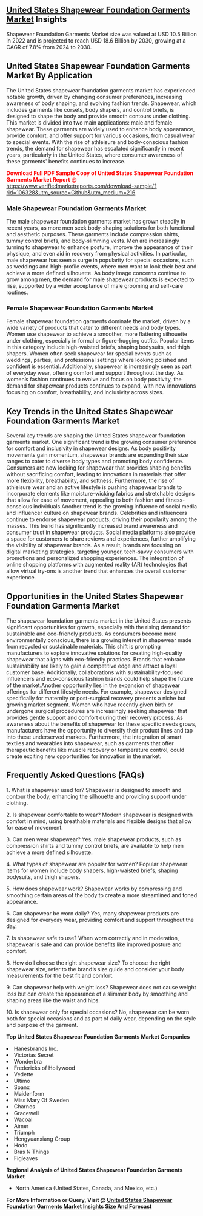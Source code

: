 <h2><a href="https://www.verifiedmarketreports.com/download-sample/?rid=106328&amp;utm_source=Github&amp;utm_medium=216" target="_blank">United States Shapewear Foundation Garments Market</a> Insights</h2><p>Shapewear Foundation Garments Market size was valued at USD 10.5 Billion in 2022 and is projected to reach USD 18.6 Billion by 2030, growing at a CAGR of 7.8% from 2024 to 2030.</p><p><h2>United States Shapewear Foundation Garments Market By Application</h2>The United States shapewear foundation garments market has experienced notable growth, driven by changing consumer preferences, increasing awareness of body shaping, and evolving fashion trends. Shapewear, which includes garments like corsets, body shapers, and control briefs, is designed to shape the body and provide smooth contours under clothing. This market is divided into two main applications: male and female shapewear. These garments are widely used to enhance body appearance, provide comfort, and offer support for various occasions, from casual wear to special events. With the rise of athleisure and body-conscious fashion trends, the demand for shapewear has escalated significantly in recent years, particularly in the United States, where consumer awareness of these garments' benefits continues to increase.<p><span class=""><span style="color: #ff0000;"><strong>Download Full PDF Sample Copy of United States Shapewear Foundation Garments Market Report</strong> @ </span><a href="https://www.verifiedmarketreports.com/download-sample/?rid=106328&amp;utm_source=Github&amp;utm_medium=216" target="_blank">https://www.verifiedmarketreports.com/download-sample/?rid=106328&amp;utm_source=Github&amp;utm_medium=216</a></span></p><h3>Male Shapewear Foundation Garments Market</h3>The male shapewear foundation garments market has grown steadily in recent years, as more men seek body-shaping solutions for both functional and aesthetic purposes. These garments include compression shirts, tummy control briefs, and body-slimming vests. Men are increasingly turning to shapewear to enhance posture, improve the appearance of their physique, and even aid in recovery from physical activities. In particular, male shapewear has seen a surge in popularity for special occasions, such as weddings and high-profile events, where men want to look their best and achieve a more defined silhouette. As body image concerns continue to grow among men, the demand for male shapewear products is expected to rise, supported by a wider acceptance of male grooming and self-care routines.<h3>Female Shapewear Foundation Garments Market</h3>Female shapewear foundation garments dominate the market, driven by a wide variety of products that cater to different needs and body types. Women use shapewear to achieve a smoother, more flattering silhouette under clothing, especially in formal or figure-hugging outfits. Popular items in this category include high-waisted briefs, shaping bodysuits, and thigh shapers. Women often seek shapewear for special events such as weddings, parties, and professional settings where looking polished and confident is essential. Additionally, shapewear is increasingly seen as part of everyday wear, offering comfort and support throughout the day. As women’s fashion continues to evolve and focus on body positivity, the demand for shapewear products continues to expand, with new innovations focusing on comfort, breathability, and inclusivity across sizes.<h2>Key Trends in the United States Shapewear Foundation Garments Market</h2>Several key trends are shaping the United States shapewear foundation garments market. One significant trend is the growing consumer preference for comfort and inclusivity in shapewear designs. As body positivity movements gain momentum, shapewear brands are expanding their size ranges to cater to diverse body types and promoting body confidence. Consumers are now looking for shapewear that provides shaping benefits without sacrificing comfort, leading to innovations in materials that offer more flexibility, breathability, and softness. Furthermore, the rise of athleisure wear and an active lifestyle is pushing shapewear brands to incorporate elements like moisture-wicking fabrics and stretchable designs that allow for ease of movement, appealing to both fashion and fitness-conscious individuals.Another trend is the growing influence of social media and influencer culture on shapewear brands. Celebrities and influencers continue to endorse shapewear products, driving their popularity among the masses. This trend has significantly increased brand awareness and consumer trust in shapewear products. Social media platforms also provide a space for customers to share reviews and experiences, further amplifying the visibility of shapewear brands. As a result, brands are focusing on digital marketing strategies, targeting younger, tech-savvy consumers with promotions and personalized shopping experiences. The integration of online shopping platforms with augmented reality (AR) technologies that allow virtual try-ons is another trend that enhances the overall customer experience.<h2>Opportunities in the United States Shapewear Foundation Garments Market</h2>The shapewear foundation garments market in the United States presents significant opportunities for growth, especially with the rising demand for sustainable and eco-friendly products. As consumers become more environmentally conscious, there is a growing interest in shapewear made from recycled or sustainable materials. This shift is prompting manufacturers to explore innovative solutions for creating high-quality shapewear that aligns with eco-friendly practices. Brands that embrace sustainability are likely to gain a competitive edge and attract a loyal customer base. Additionally, collaborations with sustainability-focused influencers and eco-conscious fashion brands could help shape the future of the market.Another opportunity lies in the expansion of shapewear offerings for different lifestyle needs. For example, shapewear designed specifically for maternity or post-surgical recovery presents a niche but growing market segment. Women who have recently given birth or undergone surgical procedures are increasingly seeking shapewear that provides gentle support and comfort during their recovery process. As awareness about the benefits of shapewear for these specific needs grows, manufacturers have the opportunity to diversify their product lines and tap into these underserved markets. Furthermore, the integration of smart textiles and wearables into shapewear, such as garments that offer therapeutic benefits like muscle recovery or temperature control, could create exciting new opportunities for innovation in the market.<h2>Frequently Asked Questions (FAQs)</h2><p>1. What is shapewear used for? Shapewear is designed to smooth and contour the body, enhancing the silhouette and providing support under clothing.</p><p>2. Is shapewear comfortable to wear? Modern shapewear is designed with comfort in mind, using breathable materials and flexible designs that allow for ease of movement.</p><p>3. Can men wear shapewear? Yes, male shapewear products, such as compression shirts and tummy control briefs, are available to help men achieve a more defined silhouette.</p><p>4. What types of shapewear are popular for women? Popular shapewear items for women include body shapers, high-waisted briefs, shaping bodysuits, and thigh shapers.</p><p>5. How does shapewear work? Shapewear works by compressing and smoothing certain areas of the body to create a more streamlined and toned appearance.</p><p>6. Can shapewear be worn daily? Yes, many shapewear products are designed for everyday wear, providing comfort and support throughout the day.</p><p>7. Is shapewear safe to use? When worn correctly and in moderation, shapewear is safe and can provide benefits like improved posture and comfort.</p><p>8. How do I choose the right shapewear size? To choose the right shapewear size, refer to the brand’s size guide and consider your body measurements for the best fit and comfort.</p><p>9. Can shapewear help with weight loss? Shapewear does not cause weight loss but can create the appearance of a slimmer body by smoothing and shaping areas like the waist and hips.</p><p>10. Is shapewear only for special occasions? No, shapewear can be worn both for special occasions and as part of daily wear, depending on the style and purpose of the garment.</p></p><p><strong>Top United States Shapewear Foundation Garments Market Companies</strong></p><div data-test-id=""><p><li>Hanesbrands Inc.</li><li> Victorias Secret</li><li> Wonderbra</li><li> Fredericks of Hollywood</li><li> Vedette</li><li> Ultimo</li><li> Spanx</li><li> Maidenform</li><li> Miss Mary Of Sweden</li><li> Charnos</li><li> Gracewell</li><li> Wacoal</li><li> Aimer</li><li> Triumph</li><li> Hengyuanxiang Group</li><li> Hodo</li><li> Bras N Things</li><li> Figleaves</li></p><div><strong>Regional Analysis of&nbsp;United States Shapewear Foundation Garments Market</strong></div><ul><li dir="ltr"><p dir="ltr">North America&nbsp;(United States, Canada, and Mexico, etc.)</p></li></ul><p><strong>For More Information or Query, Visit @&nbsp;</strong><strong><a href="https://www.verifiedmarketreports.com/product/global-shapewear-foundation-garments-market-2019-by-manufacturers-regions-type-and-application-forecast-to-2024/?utm_source=Github&amp;utm_medium=216" target="_blank">United States Shapewear Foundation Garments Market Insights Size And Forecast</a></strong></p></div>
